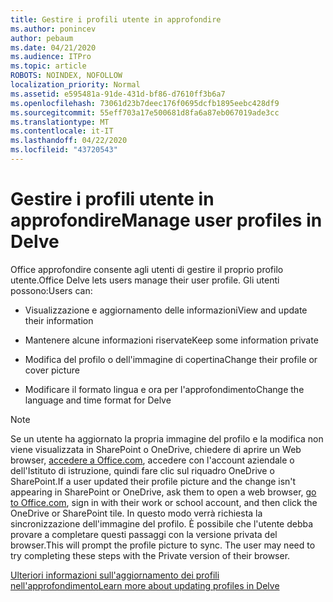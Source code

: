 ```yaml
---
title: Gestire i profili utente in approfondire
ms.author: ponincev
author: pebaum
ms.date: 04/21/2020
ms.audience: ITPro
ms.topic: article
ROBOTS: NOINDEX, NOFOLLOW
localization_priority: Normal
ms.assetid: e595481a-91de-431d-bf86-d7610ff3b6a7
ms.openlocfilehash: 73061d23b7deec176f0695dcfb1895eebc428df9
ms.sourcegitcommit: 55eff703a17e500681d8fa6a87eb067019ade3cc
ms.translationtype: MT
ms.contentlocale: it-IT
ms.lasthandoff: 04/22/2020
ms.locfileid: "43720543"
---
```

# <a name="manage-user-profiles-in-delve"></a><span data-ttu-id="1ba4f-102">Gestire i profili utente in approfondire</span><span class="sxs-lookup"><span data-stu-id="1ba4f-102">Manage user profiles in Delve</span></span>

<span data-ttu-id="1ba4f-103">Office approfondire consente agli utenti di gestire il proprio profilo utente.</span><span class="sxs-lookup"><span data-stu-id="1ba4f-103">Office Delve lets users manage their user profile.</span></span> <span data-ttu-id="1ba4f-104">Gli utenti possono:</span><span class="sxs-lookup"><span data-stu-id="1ba4f-104">Users can:</span></span>
  
- <span data-ttu-id="1ba4f-105">Visualizzazione e aggiornamento delle informazioni</span><span class="sxs-lookup"><span data-stu-id="1ba4f-105">View and update their information</span></span>
    
- <span data-ttu-id="1ba4f-106">Mantenere alcune informazioni riservate</span><span class="sxs-lookup"><span data-stu-id="1ba4f-106">Keep some information private</span></span>
    
- <span data-ttu-id="1ba4f-107">Modifica del profilo o dell'immagine di copertina</span><span class="sxs-lookup"><span data-stu-id="1ba4f-107">Change their profile or cover picture</span></span>
    
- <span data-ttu-id="1ba4f-108">Modificare il formato lingua e ora per l'approfondimento</span><span class="sxs-lookup"><span data-stu-id="1ba4f-108">Change the language and time format for Delve</span></span>
    
> [!NOTE]
> <span data-ttu-id="1ba4f-109">Se un utente ha aggiornato la propria immagine del profilo e la modifica non viene visualizzata in SharePoint o OneDrive, chiedere di aprire un Web browser, [accedere a Office.com](https://www.office.com), accedere con l'account aziendale o dell'Istituto di istruzione, quindi fare clic sul riquadro OneDrive o SharePoint.</span><span class="sxs-lookup"><span data-stu-id="1ba4f-109">If a user updated their profile picture and the change isn't appearing in SharePoint or OneDrive, ask them to open a web browser, [go to Office.com](https://www.office.com), sign in with their work or school account, and then click the OneDrive or SharePoint tile.</span></span> <span data-ttu-id="1ba4f-110">In questo modo verrà richiesta la sincronizzazione dell'immagine del profilo. È possibile che l'utente debba provare a completare questi passaggi con la versione privata del browser.</span><span class="sxs-lookup"><span data-stu-id="1ba4f-110">This will prompt the profile picture to sync. The user may need to try completing these steps with the Private version of their browser.</span></span> 
  
[<span data-ttu-id="1ba4f-111">Ulteriori informazioni sull'aggiornamento dei profili nell'approfondimento</span><span class="sxs-lookup"><span data-stu-id="1ba4f-111">Learn more about updating profiles in Delve</span></span>](https://go.microsoft.com/fwlink/?linkid=735070)
  

